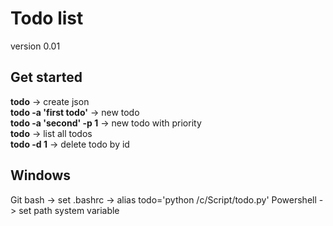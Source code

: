 # Todo list
  
version 0.01

## Get started
  
**todo** -> create json  
**todo -a 'first todo'** -> new todo  
**todo -a 'second' -p 1** -> new todo with priority  
**todo** -> list all todos  
**todo -d 1** -> delete todo by id  

## Windows
  
Git bash -> set .bashrc -> alias todo='python /c/Script/todo.py'
Powershell -> set path system variable
